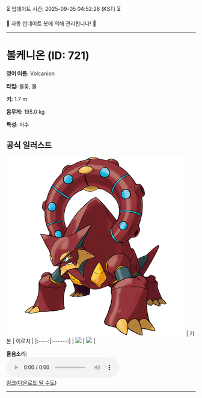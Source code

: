 
⏳ 업데이트 시간: 2025-09-05 04:52:26 (KST) ⏳

🤖 자동 업데이트 봇에 의해 관리됩니다! 🤖

---

# 볼케니온 (ID: 721)
**영어 이름:** Volcanion

**타입:** 불꽃, 물

**키:** 1.7 m

**몸무게:** 195.0 kg

**특성:** 저수

## 공식 일러스트
![](https://raw.githubusercontent.com/PokeAPI/sprites/master/sprites/pokemon/other/official-artwork/721.png)
| 기본 | 이로치 |
|:----:|:------:|
| <img src="http://play.pokemonshowdown.com/sprites/ani/volcanion.gif" width="200"> | <img src="http://play.pokemonshowdown.com/sprites/ani-shiny/volcanion.gif" width="200"> |

**울음소리:**<br><audio controls src="https://raw.githubusercontent.com/PokeAPI/cries/main/cries/pokemon/latest/721.ogg"></audio><br> [링크(다운로드 될 수도)](https://raw.githubusercontent.com/PokeAPI/cries/main/cries/pokemon/latest/721.ogg)


---
